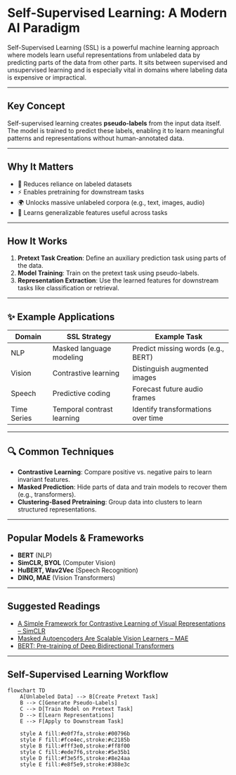 # Self-Supervised Learning: A Modern AI Paradigm

Self-Supervised Learning (SSL) is a powerful machine learning approach where models learn useful representations from unlabeled data by predicting parts of the data from other parts. It sits between supervised and unsupervised learning and is especially vital in domains where labeling data is expensive or impractical.

---

##  Key Concept

Self-supervised learning creates **pseudo-labels** from the input data itself. The model is trained to predict these labels, enabling it to learn meaningful patterns and representations without human-annotated data.

---

##  Why It Matters

- 🚫 Reduces reliance on labeled datasets  
- ⚡ Enables pretraining for downstream tasks  
- 🌍 Unlocks massive unlabeled corpora (e.g., text, images, audio)  
- 🧩 Learns generalizable features useful across tasks

---

##  How It Works

1. **Pretext Task Creation**: Define an auxiliary prediction task using parts of the data.
2. **Model Training**: Train on the pretext task using pseudo-labels.
3. **Representation Extraction**: Use the learned features for downstream tasks like classification or retrieval.

---

## ✨ Example Applications

| Domain     | SSL Strategy               | Example Task                      |
|------------|----------------------------|-----------------------------------|
| NLP        | Masked language modeling   | Predict missing words (e.g., BERT)|
| Vision     | Contrastive learning       | Distinguish augmented images      |
| Speech     | Predictive coding          | Forecast future audio frames      |
| Time Series| Temporal contrast learning | Identify transformations over time|

---

## 🔍 Common Techniques

- **Contrastive Learning**: Compare positive vs. negative pairs to learn invariant features.
- **Masked Prediction**: Hide parts of data and train models to recover them (e.g., transformers).
- **Clustering-Based Pretraining**: Group data into clusters to learn structured representations.

---

##  Popular Models & Frameworks

- **BERT** (NLP)  
- **SimCLR, BYOL** (Computer Vision)  
- **HuBERT, Wav2Vec** (Speech Recognition)  
- **DINO, MAE** (Vision Transformers)

---

##  Suggested Readings

- [A Simple Framework for Contrastive Learning of Visual Representations – SimCLR](https://arxiv.org/abs/2002.05709)  
- [Masked Autoencoders Are Scalable Vision Learners – MAE](https://arxiv.org/abs/2111.06377)  
- [BERT: Pre-training of Deep Bidirectional Transformers](https://arxiv.org/abs/1810.04805)

---


## Self-Supervised Learning Workflow

```mermaid
flowchart TD
    A[Unlabeled Data] --> B[Create Pretext Task]
    B --> C[Generate Pseudo-Labels]
    C --> D[Train Model on Pretext Task]
    D --> E[Learn Representations]
    E --> F[Apply to Downstream Task]
    
    style A fill:#e0f7fa,stroke:#00796b
    style F fill:#fce4ec,stroke:#c2185b
    style B fill:#fff3e0,stroke:#ff8f00
    style C fill:#ede7f6,stroke:#5e35b1
    style D fill:#f3e5f5,stroke:#8e24aa
    style E fill:#e8f5e9,stroke:#388e3c

